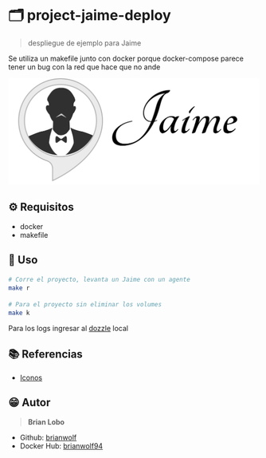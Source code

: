 # :card_index_dividers: project-jaime-deploy

> despliegue de ejemplo para Jaime

Se utiliza un makefile junto con docker porque docker-compose parece tener un bug con la red que hace que no ande

![alt](img/logo.png)

## :gear: Requisitos

* docker
* makefile

## :tada: Uso

```bash
# Corre el proyecto, levanta un Jaime con un agente
make r

# Para el proyecto sin eliminar los volumes
make k
```

Para los logs ingresar al [dozzle](http://localhost:8080) local

## :books: Referencias

* [Iconos](https://github.com/ikatyang/emoji-cheat-sheet/blob/master/README.md)

## :grin: Autor

> **Brian Lobo**

* Github: [brianwolf](https://github.com/brianwolf)
* Docker Hub:  [brianwolf94](https://hub.docker.com/u/brianwolf94)
